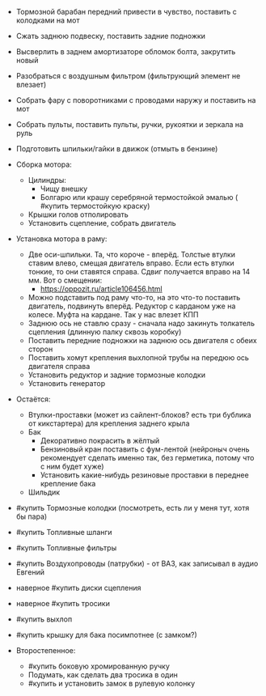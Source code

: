 * Тормозной барабан передний привести в чувство, поставить с колодками на мот
* Сжать заднюю подвеску, поставить задние подножки
* Высверлить в заднем амортизаторе обломок болта, закрутить новый
* Разобраться с воздушным фильтром (фильтрующий элемент не влезает)
* Собрать фару с поворотниками с проводами наружу и поставить на мот
* Собрать пульты, поставить пульты, ручки, рукоятки и зеркала на руль
* Подготовить шпильки/гайки в движок (отмыть в бензине)

* Сборка мотора:
	* Цилиндры:
	    - Чищу внешку
	    - Болгарю или крашу серебряной термостойкой эмалью ( #купить термостойкую краску)
	- Крышки голов отполировать
	- Установить сцепление, собрать двигатель
* Установка мотора в раму:
	* Две оси-шпильки. Та, что короче - вперёд. Толстые втулки ставим влево, смещая двигатель вправо. Если есть втулки тонкие, то они ставятся справа. Сдвиг получается вправо на 14 мм. Вот о смещении:
		* https://oppozit.ru/article106456.html
	* Можно подставить под раму что-то, на это что-то поставить двигатель, подвинуть вперёд. Редуктор с карданом уже на колесе. Муфта на кардане. Так у нас влезет КПП
	* Заднюю ось не ставлю сразу - сначала надо закинуть толкатель сцепления (длинную палку сквозь коробку)
	* Поставить передние подножки на заднюю ось двигателя с обеих сторон
	* Поставить хомут крепления выхлопной трубы на передюю ось двигателя справа
	* Установить редуктор и задние тормозные колодки
	* Установить генератор

* Остаётся:
	* Втулки-проставки (может из сайлент-блоков? есть три бублика от кикстартера) для крепления заднего крыла
	* Бак
		* Декоративно покрасить в жёлтый
		* Бензиновый кран поставить с фум-лентой (нейроныч очень рекомендует сделать именно так, без герметика, потому что с ним будет хуже)
		* Установить какие-нибудь резиновые проставки в переднее крепление бака
	* Шильдик

- #купить Тормозные колодки (посмотреть, есть ли у меня тут, хотя бы пара)
- #купить Топливные шланги
- #купить Топливные фильтры
- #купить Воздухопроводы (патрубки) - от ВАЗ, как записывал в аудио Евгений
- наверное #купить диски сцепления
- наверное #купить тросики
- #купить выхлоп
- #купить крышку для бака посимпотнее (с замком?)

- Второстепенное:
    - #купить боковую хромированную ручку
    - Подумать, как сделать два тросика в один
    - #купить и установить замок в рулевую колонку